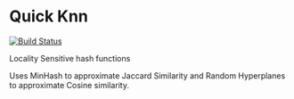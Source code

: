 # Quick Knn

[![Build Status](https://travis-ci.com/blester125/quick_knn.svg?branch=master)](https://travis-ci.com/blester125/quick_knn)

Locality Sensitive hash functions

Uses MinHash to approximate Jaccard Similarity and Random Hyperplanes to approximate Cosine similarity.
